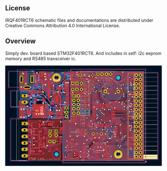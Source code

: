 License
-------

IRQF401RCT6 schematic files and documentations are distributed under 
Creative Commons Attribution 4.0 International License.

Overview
--------
Simply dev. board based STM32F401RCT6. And includes in self: i2c eeprom memory and RS485 transceiver ic.

![PCB image][pcb_ray]

[pcb_ray]: https://github.com/aemeltsev/IRQF401RCT6/blob/master/doc/pcb_ray.png
